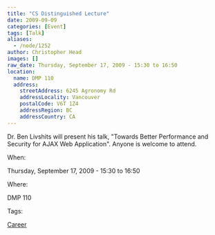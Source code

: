```yaml
---
title: "CS Distinguished Lecture"
date: 2009-09-09
categories: [Event]
tags: [Talk]
aliases:
  - /node/1252
author: Christopher Head
images: []
raw_date: Thursday, September 17, 2009 - 15:30 to 16:50
location:
  name: DMP 110
  address:
    streetAddress: 6245 Agronomy Rd
    addressLocality: Vancouver
    postalCode: V6T 1Z4
    addressRegion: BC
    addressCountry: CA
---
```


Dr. Ben Livshits will present his talk, "Towards Better Performance and Security for AJAX Web Application". Anyone is welcome to attend.

When: 

Thursday, September 17, 2009 - 15:30 to 16:50

Where: 

DMP 110

Tags: 

[Career](/career)
